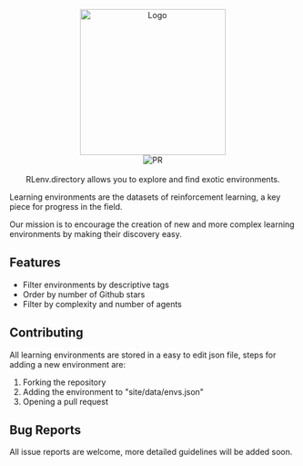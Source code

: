 <p align="center">
  <img src="https://rlenv.directory/assets/images/logo.png" alt="Logo" width="256px" >
  </br>
  <img src="https://img.shields.io/badge/PRs-welcome-brightgreen.svg?style=flat-square" alt="PR">
  </br>
  </br>
  RLenv.directory allows you to explore and find exotic environments. 
</p

Learning environments are the datasets of reinforcement learning, a key piece for progress in the field.

Our mission is to encourage the creation of new and more complex learning environments by making their discovery easy.

## Features

- Filter environments by descriptive tags
- Order by number of Github stars
- Filter by complexity and number of agents

## Contributing

All learning environments are stored in a easy to edit json file, steps for adding a new environment are:

1. Forking the repository
2. Adding the environment to "site/data/envs.json"
3. Opening a pull request

## Bug Reports

All issue reports are welcome, more detailed guidelines will be added soon.
